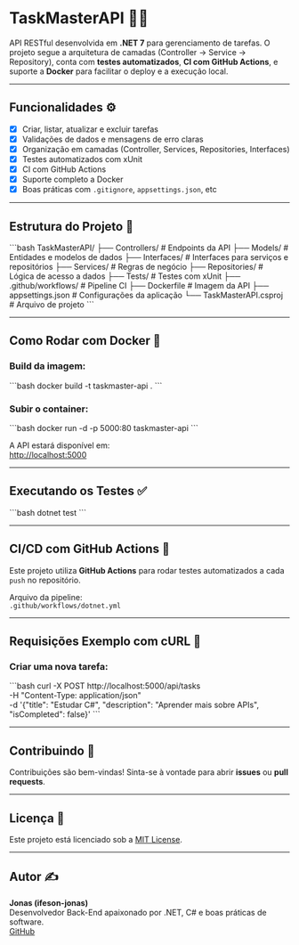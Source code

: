 # TaskMasterAPI 🧠✅

API RESTful desenvolvida em **.NET 7** para gerenciamento de tarefas. O projeto segue a arquitetura de camadas (Controller → Service → Repository), conta com **testes automatizados**, **CI com GitHub Actions**, e suporte a **Docker** para facilitar o deploy e a execução local.

---

## Funcionalidades ⚙️

- [x] Criar, listar, atualizar e excluir tarefas
- [x] Validações de dados e mensagens de erro claras
- [x] Organização em camadas (Controller, Services, Repositories, Interfaces)
- [x] Testes automatizados com xUnit
- [x] CI com GitHub Actions
- [x] Suporte completo a Docker
- [x] Boas práticas com `.gitignore`, `appsettings.json`, etc

---

## Estrutura do Projeto 📁

\```bash
TaskMasterAPI/
├── Controllers/           # Endpoints da API
├── Models/                # Entidades e modelos de dados
├── Interfaces/            # Interfaces para serviços e repositórios
├── Services/              # Regras de negócio
├── Repositories/          # Lógica de acesso a dados
├── Tests/                 # Testes com xUnit
├── .github/workflows/     # Pipeline CI
├── Dockerfile             # Imagem da API
├── appsettings.json       # Configurações da aplicação
└── TaskMasterAPI.csproj   # Arquivo de projeto
\```

---

## Como Rodar com Docker 🐳

### Build da imagem:
\```bash
docker build -t taskmaster-api .
\```

### Subir o container:
\```bash
docker run -d -p 5000:80 taskmaster-api
\```

A API estará disponível em:  
[http://localhost:5000](http://localhost:5000)

---

## Executando os Testes ✅

\```bash
dotnet test
\```

---

## CI/CD com GitHub Actions 🚀

Este projeto utiliza **GitHub Actions** para rodar testes automatizados a cada `push` no repositório.

Arquivo da pipeline:  
`.github/workflows/dotnet.yml`

---

## Requisições Exemplo com cURL 🧪

### Criar uma nova tarefa:
\```bash
curl -X POST http://localhost:5000/api/tasks \
     -H "Content-Type: application/json" \
     -d '{"title": "Estudar C#", "description": "Aprender mais sobre APIs", "isCompleted": false}'
\```

---

## Contribuindo 🤝

Contribuições são bem-vindas! Sinta-se à vontade para abrir **issues** ou **pull requests**.

---

## Licença 📄

Este projeto está licenciado sob a [MIT License](LICENSE).

---

## Autor ✍️

**Jonas (ifeson-jonas)**  
Desenvolvedor Back-End apaixonado por .NET, C# e boas práticas de software.  
[GitHub](https://github.com/ifeson-jonas)

